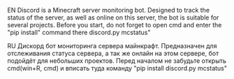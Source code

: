 EN
Discord is a Minecraft server monitoring bot. Designed to track the status of the server, as well as online on this server, the bot is suitable for several projects. Before you start, do not forget to open cmd and enter the "pip install" command there discord.py mcstatus"

RU
Дискорд бот мониторинга сервера майнкрафт. Предназначен для отслеживания статуса сервера, а так же онлайн на этом сервере, бот подойдёт для небольших проектов. Перед началом не забудьте открыть cmd(win+R, cmd) и вписать туда команду "pip install discord.py mcstatus"
